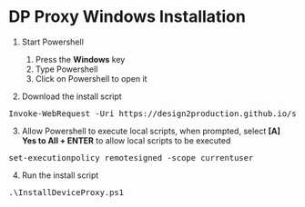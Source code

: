 # DP Proxy Windows Installation

1. Start Powershell
    1. Press the **Windows** key
    2. Type Powershell
    3. Click on Powershell to open it

2. Download the install script
<pre>
Invoke-WebRequest -Uri https://design2production.github.io/scoop-dev/InstallDeviceProxy.ps1 -OutFile InstallDeviceProxy.ps1
</pre>

3. Allow Powershell to execute local scripts, when prompted, select **[A] Yes to All + ENTER** to allow local scripts to be executed
<pre>
set-executionpolicy remotesigned -scope currentuser  
</pre>

4. Run the install script
<pre>
.\InstallDeviceProxy.ps1
</pre>

